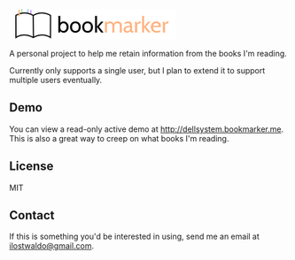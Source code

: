 ![Bookmarker](https://github.com/dellsystem/bookmarker/raw/master/static/bookmarker.png)

A personal project to help me retain information from the books I'm reading. 

Currently only supports a single user, but I plan to extend it to support
multiple users eventually.

Demo
----

You can view a read-only active demo at <http://dellsystem.bookmarker.me>. This
is also a great way to creep on what books I'm reading.

License
-------

MIT

Contact
-------

If this is something you'd be interested in using, send me an email at
ilostwaldo@gmail.com.
